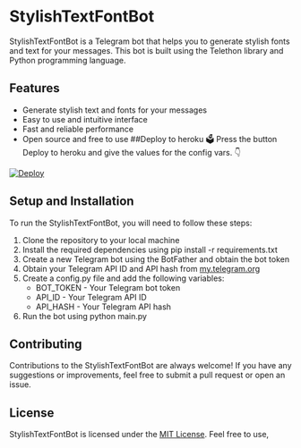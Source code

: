 # StylishTextFontBot

StylishTextFontBot is a Telegram bot that helps you to generate stylish fonts and text for your messages. This bot is built using the Telethon library and Python programming language.

## Features

- Generate stylish text and fonts for your messages
- Easy to use and intuitive interface
- Fast and reliable performance
- Open source and free to use
##Deploy to heroku 🗳
Press the button Deploy to heroku and give the values for the config vars. 👇

[![Deploy](https://www.herokucdn.com/deploy/button.svg)](https://heroku.com/deploy?template=https://github.com/utkarshdubey2008/stylishtextgenbot)

## Setup and Installation

To run the StylishTextFontBot, you will need to follow these steps:

1. Clone the repository to your local machine
2. Install the required dependencies using pip install -r requirements.txt
3. Create a new Telegram bot using the BotFather and obtain the bot token
4. Obtain your Telegram API ID and API hash from [my.telegram.org](https://my.telegram.org)
5. Create a config.py file and add the following variables:
   - BOT_TOKEN - Your Telegram bot token
   - API_ID - Your Telegram API ID
   - API_HASH - Your Telegram API hash
6. Run the bot using python main.py

## Contributing

Contributions to the StylishTextFontBot are always welcome! If you have any suggestions or improvements, feel free to submit a pull request or open an issue.

## License

StylishTextFontBot is licensed under the [MIT License](https://github.com/utkarshdubey2008/stylishtextgenbot/blob/main/LICENSE). Feel free to use,
